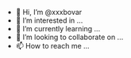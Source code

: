 - 👋 Hi, I’m @xxxbovar
- 👀 I’m interested in ...
- 🌱 I’m currently learning ...
- 💞️ I’m looking to collaborate on ...
- 📫 How to reach me ...

<!---
xxxbovar/xxxbovar is a ✨ special ✨ repository because its `README.md` (this file) appears on your GitHub profile.
You can click the Preview link to take a look at your changes.
--->
